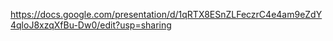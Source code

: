 https://docs.google.com/presentation/d/1qRTX8ESnZLFeczrC4e4am9eZdY4qloJ8xzqXfBu-Dw0/edit?usp=sharing
